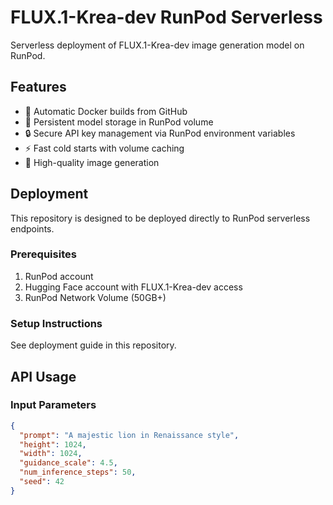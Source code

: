 # FLUX.1-Krea-dev RunPod Serverless

Serverless deployment of FLUX.1-Krea-dev image generation model on RunPod.

## Features

- 🚀 Automatic Docker builds from GitHub
- 💾 Persistent model storage in RunPod volume
- 🔒 Secure API key management via RunPod environment variables
- ⚡ Fast cold starts with volume caching
- 🎨 High-quality image generation

## Deployment

This repository is designed to be deployed directly to RunPod serverless endpoints.

### Prerequisites

1. RunPod account
2. Hugging Face account with FLUX.1-Krea-dev access
3. RunPod Network Volume (50GB+)

### Setup Instructions

See deployment guide in this repository.

## API Usage

### Input Parameters
```json
{
  "prompt": "A majestic lion in Renaissance style",
  "height": 1024,
  "width": 1024,
  "guidance_scale": 4.5,
  "num_inference_steps": 50,
  "seed": 42
}